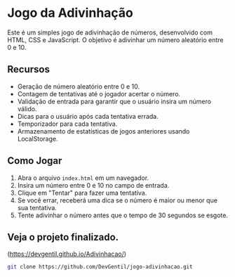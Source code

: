 # Jogo da Adivinhação

Este é um simples jogo de adivinhação de números, desenvolvido com HTML, CSS e JavaScript. O objetivo é adivinhar um número aleatório entre 0 e 10. 

## Recursos

- Geração de número aleatório entre 0 e 10.
- Contagem de tentativas até o jogador acertar o número.
- Validação de entrada para garantir que o usuário insira um número válido.
- Dicas para o usuário após cada tentativa errada.
- Temporizador para cada tentativa.
- Armazenamento de estatísticas de jogos anteriores usando LocalStorage.

## Como Jogar

1. Abra o arquivo `index.html` em um navegador.
2. Insira um número entre 0 e 10 no campo de entrada.
3. Clique em "Tentar" para fazer uma tentativa.
4. Se você errar, receberá uma dica se o número é maior ou menor que sua tentativa.
5. Tente adivinhar o número antes que o tempo de 30 segundos se esgote.

## Veja o projeto finalizado.

(https://devgentil.github.io/Adivinhacao/)

```bash
git clone https://github.com/DevGentil/jogo-adivinhacao.git